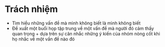 # Trách nhiệm 
- Tìm hiểu những vấn đề mà mình không biết là mình không biết
- Đề xuất một buổi họp tập trung về một vấn đề mà người đó cảm thấy quan trọng + dựa trên sự cân nhắc những ý kiến của nhóm nòng cốt khi họ nhắc về một vấn đề nào đó
